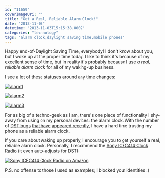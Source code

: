 ```yaml
---
id: "11659"
coverImageUri: ""
title: "Get a Real, Reliable Alarm Clock!"
date: "2013-11-03"
datetime: "2013-11-03T15:15:38.000Z"
categories: "technology"
tags: "alarm clock,daylight saving time,mobile phones"
---
```


Happy end-of-Daylight Saving Time, everybody! I don't know about you, but I woke up at the proper time today. I like to think it's because of my excellent sense of time, but in reality it's probably because I use _a real, reliable alarm clock_ for all of my waking-up business.

I see a lot of these statuses around any time changes:

[![alarm1](http://assets.brandonmartinez.com/brandonmartinez/2013/11/alarm1.png)](http://assets.brandonmartinez.com/brandonmartinez/2013/11/alarm1.png)

[![alarm2](http://assets.brandonmartinez.com/brandonmartinez/2013/11/alarm2.png)](http://assets.brandonmartinez.com/brandonmartinez/2013/11/alarm2.png)

[![alarm3](http://assets.brandonmartinez.com/brandonmartinez/2013/11/alarm3.png)](http://assets.brandonmartinez.com/brandonmartinez/2013/11/alarm3.png)

For as big of a techno-geek as I am, there's one piece of functionality I shy-away from using on my personal devices: the alarm clock. With the number of [DST bugs](http://bmtn.us/1al4Nxs "Apple Insider | Another daylight saving time bug strikes Apple's iOS 7, affects calendar display") [that have](http://bmtn.us/17FMrL2 "Neowin | Motorola warns of DST bug on their devices running Android 2.3") [appeared recently](http://bmtn.us/1al4W3T "Android Central | Daylight Savings time bug on Samsung Epic"), I have a hard time trusting my phone as a reliable alarm clock.

If you care about waking up properly, I encourage you to get yourself a real, reliable alarm clock. Personally, I recommend the [Sony ICFC414 Clock Radio](http://bmtn.us/1al59nP "Sony ICFC414 Clock Radio on Amazon") (it even auto-adjusts for DST):

[![Sony ICFC414 Clock Radio on Amazon](http://assets.brandonmartinez.com/brandonmartinez/2013/11/61M069xfNmL._SL1000_.jpg)](http://bmtn.us/1al59nP "Sony ICFC414 Clock Radio on Amazon")

P.S. no offense to those I used as examples; I blocked your identities :)
